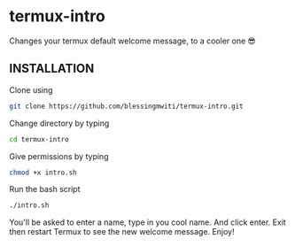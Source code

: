 # termux-intro
Changes your termux default welcome message, to a cooler one 😎

## INSTALLATION

Clone using 

```bash
git clone https://github.com/blessingmwiti/termux-intro.git
```

Change directory by typing 

```bash
cd termux-intro
```

Give permissions by typing 

```bash
chmod +x intro.sh
```

Run the bash script 

```bash
./intro.sh
```

You'll be asked to enter a name, type in you cool name. And click enter.
Exit then restart Termux to see the new welcome message. Enjoy!
